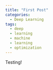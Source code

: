 ```yaml
---
title: "First Post"
categories:
  - Deep Learning
tags:
  - deep
  - learning
  - machine
  - learning
  - optimization
---
```


Testing!